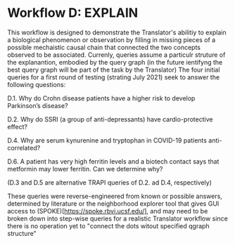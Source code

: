 # Workflow D: EXPLAIN
This workflow is designed to demonstrate the Translator's abilitiy to explain a biological phenomenon or observation by filling in
missing pieces of a possible mechaistic causal chain that connected the two concepts observed to be associated. Currenly, queries assume a particulr struture of the explanantion, embodied by the query graph (in the future ientifyng the best query graph will be part of the task by the Translator)
The four initial queries for a first round of testing (strating July 2021) seek to answer the following questions:

D.1. Why do Crohn disease patients have a higher risk to develop
Parkinson’s disease?

D.2. Why do SSRI (a group of anti-depressants) have cardio-protective
effect?

D.4. Why are serum kynurenine and tryptophan in COVID-19 patients
anti-correlated?

D.6. A patient has very high ferritin levels and a biotech contact says
that metformin may lower ferritin. Can we determine why?

(D.3 and D.5 are alternative TRAPI queries of D.2. ad D.4, respectively)

These queries were reverse-engineered from known or possible answers, determined by literature or the neighborhood explorer
tool that gives GUI access to (SPOKE)[https://spoke.rbvi.ucsf.edu/], and may need to be broken down into step-wise queries for a realistic
Translator workflow since there is no operation yet to "connect the dots witout specified qgraph structure"
